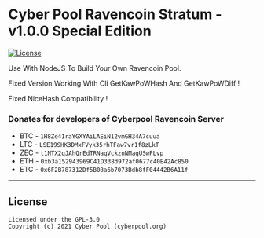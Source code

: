 Cyber Pool Ravencoin Stratum - v1.0.0 Special Edition
================

[![License](https://img.shields.io/badge/license-GPL--3.0-blue)](https://opensource.org/licenses/GPL-3.0)

Use With NodeJS To Build Your Own Ravencoin Pool.

Fixed Version Working With Cli GetKawPoWHash And GetKawPoWDiff !

Fixed NiceHash Compatibility !

### Donates for developers of Cyberpool Ravencoin Server

* BTC - `1H8Ze41raYGXYAiLAEiN12vmGH34A7cuua`
* LTC - `LSE19SHK3DMxFVyk35rhTFaw7vr1f8zLkT`
* ZEC - `t1NTX2qJAhQrEdTRNaqVckznNMaqUSwPLvp`
* ETH - `0xb3a152943969C41D338d972af0677c40E42Ac850`
* ETC - `0x6F2B787312Df5B08a6b7073Bdb8fF04442B6A11f`
    
-------

## License
```
Licensed under the GPL-3.0
Copyright (c) 2021 Cyber Pool (cyberpool.org)
```
